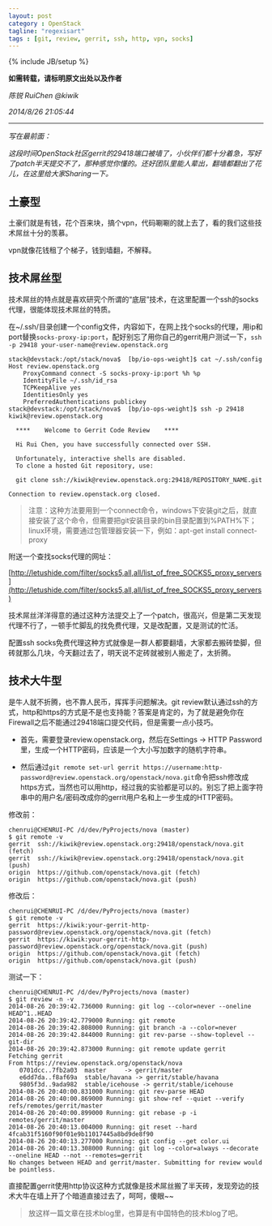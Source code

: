 ```yaml
---
layout: post
category : OpenStack
tagline: "regexisart"
tags : [git, review, gerrit, ssh, http, vpn, socks]
---
```

{% include JB/setup %}

**如需转载，请标明原文出处以及作者**

*陈锐 RuiChen @kiwik*

*2014/8/26 21:05:44*

----------

*写在最前面：*

*这段时间OpenStack社区gerrit的29418端口被墙了，小伙伴们都十分着急，写好了patch半天提交不了，那种感觉你懂的。还好团队里能人辈出，翻墙都翻出了花儿，在这里给大家Sharing一下。*

## 土豪型

土豪们就是有钱，花个百来块，搞个vpn，代码唰唰的就上去了，看的我们这些技术屌丝十分的羡慕。

vpn就像花钱租了个梯子，钱到墙翻，不解释。

## 技术屌丝型

技术屌丝的特点就是喜欢研究个所谓的“底层”技术，在这里配置一个ssh的socks代理，很能体现技术屌丝的特质。

在~/.ssh/目录创建一个config文件，内容如下，在网上找个socks的代理，用ip和port替换`socks-proxy-ip:port`，配好别忘了用你自己的gerrit用户测试一下，`ssh -p 29418 your-user-name@review.openstack.org`

```
stack@devstack:/opt/stack/nova$  [bp/io-ops-weight]$ cat ~/.ssh/config
Host review.openstack.org
    ProxyCommand connect -S socks-proxy-ip:port %h %p
    IdentityFile ~/.ssh/id_rsa
    TCPKeepAlive yes
    IdentitiesOnly yes
    PreferredAuthentications publickey
stack@devstack:/opt/stack/nova$  [bp/io-ops-weight]$ ssh -p 29418 kiwik@review.openstack.org

  ****    Welcome to Gerrit Code Review    ****

  Hi Rui Chen, you have successfully connected over SSH.

  Unfortunately, interactive shells are disabled.
  To clone a hosted Git repository, use:

  git clone ssh://kiwik@review.openstack.org:29418/REPOSITORY_NAME.git

Connection to review.openstack.org closed.
```

> 注意：这种方法要用到一个connect命令，windows下安装git之后，就直接安装了这个命令，但需要把git安装目录的bin目录配置到%PATH%下；linux环境，需要通过包管理器安装一下，例如：apt-get install connect-proxy

附送一个查找socks代理的网址：

[http://letushide.com/filter/socks5,all,all/list_of_free_SOCKS5_proxy_servers](http://letushide.com/filter/socks5,all,all/list_of_free_SOCKS5_proxy_servers)

技术屌丝洋洋得意的通过这种方法提交上了一个patch，很高兴，但是第二天发现代理不行了，一顿手忙脚乱的找免费代理，又是改配置，又是测试的忙活。

配置ssh socks免费代理这种方式就像是一群人都要翻墙，大家都去搬砖垫脚，但砖就那么几块，今天翻过去了，明天说不定砖就被别人搬走了，太折腾。

## 技术大牛型

是牛人就不折腾，也不靠人民币，挥挥手问题解决。git review默认通过ssh的方式，http和https的方式是不是也支持能？答案是肯定的，为了就是避免你在Firewall之后不能通过29418端口提交代码，但是需要一点小技巧。

- 首先，需要登录review.openstack.org，然后在Settings -> HTTP Password里，生成一个HTTP密码，应该是一个大小写加数字的随机字符串。

- 然后通过`git remote set-url gerrit https://username:http-password@review.openstack.org/openstack/nova.git`命令把ssh修改成https方式，当然也可以用http，经过我的实验都是可以的。别忘了把上面字符串中的用户名/密码改成你的gerrit用户名和上一步生成的HTTP密码。

修改前：

```
chenrui@CHENRUI-PC /d/dev/PyProjects/nova (master)
$ git remote -v
gerrit  ssh://kiwik@review.openstack.org:29418/openstack/nova.git (fetch)
gerrit  ssh://kiwik@review.openstack.org:29418/openstack/nova.git (push)
origin  https://github.com/openstack/nova.git (fetch)
origin  https://github.com/openstack/nova.git (push)
```

修改后：

```
chenrui@CHENRUI-PC /d/dev/PyProjects/nova (master)
$ git remote -v
gerrit  https://kiwik:your-gerrit-http-password@review.openstack.org/openstack/nova.git (fetch)
gerrit  https://kiwik:your-gerrit-http-password@review.openstack.org/openstack/nova.git (push)
origin  https://github.com/openstack/nova.git (fetch)
origin  https://github.com/openstack/nova.git (push)
```

测试一下：

```
chenrui@CHENRUI-PC /d/dev/PyProjects/nova (master)
$ git review -n -v
2014-08-26 20:39:42.736000 Running: git log --color=never --oneline HEAD^1..HEAD
2014-08-26 20:39:42.779000 Running: git remote
2014-08-26 20:39:42.808000 Running: git branch -a --color=never
2014-08-26 20:39:42.844000 Running: git rev-parse --show-toplevel --git-dir
2014-08-26 20:39:42.873000 Running: git remote update gerrit
Fetching gerrit
From https://review.openstack.org/openstack/nova
   0701dcc..7fb2a03  master     -> gerrit/master
   e6dd7da..f8af69a  stable/havana -> gerrit/stable/havana
   9805f3d..9ada982  stable/icehouse -> gerrit/stable/icehouse
2014-08-26 20:40:00.831000 Running: git rev-parse HEAD
2014-08-26 20:40:00.869000 Running: git show-ref --quiet --verify refs/remotes/gerrit/master
2014-08-26 20:40:00.899000 Running: git rebase -p -i remotes/gerrit/master
2014-08-26 20:40:13.004000 Running: git reset --hard 4fcab31f5160f90f01e9b11017445a8bd9de8f90
2014-08-26 20:40:13.277000 Running: git config --get color.ui
2014-08-26 20:40:13.308000 Running: git log --color=always --decorate --oneline HEAD --not --remotes=gerrit
No changes between HEAD and gerrit/master. Submitting for review would
be pointless.
```

直接配置gerrit使用http协议这种方式就像是技术屌丝搬了半天砖，发现旁边的技术大牛在墙上开了个暗道直接过去了，呵呵，傻眼~~

> 放这样一篇文章在技术blog里，也算是有中国特色的技术blog了吧。
